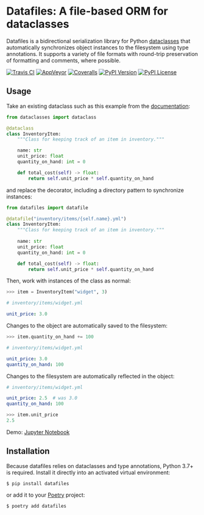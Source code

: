 # Datafiles: A file-based ORM for dataclasses

Datafiles is a bidirectional serialization library for Python [dataclasses](https://docs.python.org/3/library/dataclasses.html) that automatically synchronizes object instances to the filesystem using type annotations. It supports a variety of file formats with round-trip preservation of formatting and comments, where possible.

[![Travis CI](https://img.shields.io/travis/jacebrowning/datafiles/develop.svg?label=unix)](https://travis-ci.org/jacebrowning/datafiles)
[![AppVeyor](https://img.shields.io/appveyor/ci/jacebrowning/datafiles/develop.svg?label=windows)](https://ci.appveyor.com/project/jacebrowning/datafiles)
[![Coveralls](https://img.shields.io/coveralls/jacebrowning/datafiles.svg)](https://coveralls.io/r/jacebrowning/datafiles)
[![PyPI Version](https://img.shields.io/pypi/v/datafiles.svg)](https://pypi.org/project/datafiles)
[![PyPI License](https://img.shields.io/pypi/l/datafiles.svg)](https://pypi.org/project/datafiles)

## Usage

Take an existing dataclass such as this example from the [documentation](https://docs.python.org/3/library/dataclasses.html#module-dataclasses):

```python
from dataclasses import dataclass

@dataclass
class InventoryItem:
    """Class for keeping track of an item in inventory."""

    name: str
    unit_price: float
    quantity_on_hand: int = 0

    def total_cost(self) -> float:
        return self.unit_price * self.quantity_on_hand
```

and replace the decorator, including a directory pattern to synchronize instances:

```python
from datafiles import datafile

@datafile("inventory/items/{self.name}.yml")
class InventoryItem:
    """Class for keeping track of an item in inventory."""
    
    name: str
    unit_price: float
    quantity_on_hand: int = 0

    def total_cost(self) -> float:
        return self.unit_price * self.quantity_on_hand
```

Then, work with instances of the class as normal:

```python
>>> item = InventoryItem("widget", 3)
```

```yaml
# inventory/items/widget.yml

unit_price: 3.0
```

Changes to the object are automatically saved to the filesystem:

```python
>>> item.quantity_on_hand += 100
```

```yaml
# inventory/items/widget.yml

unit_price: 3.0
quantity_on_hand: 100
```

Changes to the filesystem are automatically reflected in the object:

```yaml
# inventory/items/widget.yml

unit_price: 2.5  # was 3.0
quantity_on_hand: 100
```

```python
>>> item.unit_price
2.5
```

Demo: [Jupyter Notebook](https://github.com/jacebrowning/datafiles/blob/develop/notebooks/readme.ipynb)

## Installation

Because datafiles relies on dataclasses and type annotations, Python 3.7+ is required. Install it directly into an activated virtual environment:

```
$ pip install datafiles
```

or add it to your [Poetry](https://poetry.eustace.io/) project:

```
$ poetry add datafiles
```
